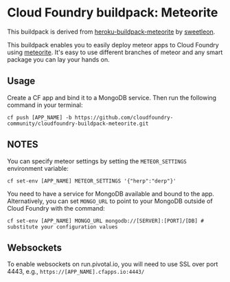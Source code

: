 # Cloud Foundry buildpack: Meteorite

This buildpack is derived from [heroku-buildpack-meteorite](https://github.com/oortcloud/heroku-buildpack-meteorite) by [sweetleon](https://github.com/sweetleon).

This buildpack enables you to easily deploy meteor apps to Cloud Foundry using [meteorite](https://github.com/cloudfoundry-community/cloudfoundry-buildpack-meteorite). It's easy to use different branches of meteor and any smart package you can lay your hands on.

## Usage

Create a CF app and bind it to a MongoDB service. Then run the following command in your terminal:

```
cf push [APP_NAME] -b https://github.com/cloudfoundry-community/cloudfoundry-buildpack-meteorite.git
```

## NOTES

You can specify meteor settings by setting the `METEOR_SETTINGS` environment variable:

```
cf set-env [APP_NAME] METEOR_SETTINGS '{"herp":"derp"}'
```

You need to have a service for MongoDB available and bound to the app. Alternatively, you can set `MONGO_URL` to point to your MongoDB outside of Cloud Foundry with the command:

```
cf set-env [APP_NAME] MONGO_URL mongodb://[SERVER]:[PORT]/[DB] # substitute your configuration values
```

## Websockets

To enable websockets on run.pivotal.io, you will need to use SSL over port 4443, e.g., `https://[APP_NAME].cfapps.io:4443/`
